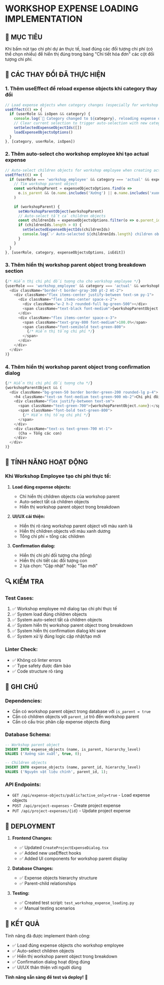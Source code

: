 # WORKSHOP EXPENSE LOADING IMPLEMENTATION

## 🎯 MỤC TIÊU
Khi bấm nút tạo chi phí dự án thực tế, load đúng các đối tượng chi phí (có thể chọn nhiều) để hiển thị đúng trong bảng "Chi tiết hóa đơn" các cột đối tượng chi phí.

## 🔧 CÁC THAY ĐỔI ĐÃ THỰC HIỆN

### 1. **Thêm useEffect để reload expense objects khi category thay đổi**
```typescript
// Load expense objects when category changes (especially for workshop employee)
useEffect(() => {
  if (userRole && isOpen && category) {
    console.log(`🔄 Category changed to ${category}, reloading expense objects for ${userRole}`)
    // Clear current selection to trigger auto-selection with new category
    setSelectedExpenseObjectIds([])
    loadExpenseObjectsOptions()
  }
}, [category, userRole, isOpen])
```

### 2. **Thêm auto-select cho workshop employee khi tạo actual expense**
```typescript
// Auto-select children objects for workshop employee when creating actual expense
useEffect(() => {
  if (userRole === 'workshop_employee' && category === 'actual' && expenseObjectsOptions.length > 0 && !isEdit) {
    // Tìm workshop parent object
    const workshopParent = expenseObjectsOptions.find(o => 
      o.is_parent && (o.name.includes('Xưởng') || o.name.includes('xuong') || o.name.includes('sản xuất'))
    )
    
    if (workshopParent) {
      setWorkshopParentObject(workshopParent)
      // Auto-select tất cả children objects
      const childrenIds = expenseObjectsOptions.filter(o => o.parent_id === workshopParent.id).map(o => o.id)
      if (childrenIds.length > 0) {
        setSelectedExpenseObjectIds(childrenIds)
        console.log(`✅ Auto-selected ${childrenIds.length} children objects for workshop employee:`, childrenIds)
      }
    }
  }
}, [userRole, category, expenseObjectsOptions, isEdit])
```

### 3. **Thêm hiển thị workshop parent object trong breakdown section**
```typescript
{/* Hiển thị chi phí đối tượng cha cho workshop employee */}
{userRole === 'workshop_employee' && category === 'actual' && workshopParentObject && (
  <div className="border-t border-gray-300 pt-2 mt-2">
    <div className="flex items-center justify-between text-sm py-1">
      <div className="flex items-center space-x-2">
        <div className="w-2 h-2 rounded-full bg-green-500"></div>
        <span className="text-black font-medium">{workshopParentObject.name} (Tổng)</span>
      </div>
      <div className="flex items-center space-x-3">
        <span className="text-gray-800 font-medium">100.0%</span>
        <span className="font-semibold text-green-800">
          {/* Hiển thị tổng chi phí */}
        </span>
      </div>
    </div>
  </div>
)}
```

### 4. **Thêm hiển thị workshop parent object trong confirmation dialog**
```typescript
{/* Hiển thị chi phí đối tượng cha */}
{workshopParentObject && (
  <div className="bg-green-50 border border-green-200 rounded-lg p-4">
    <h4 className="text-sm font-medium text-green-900 mb-2">Chi phí đối tượng cha:</h4>
    <div className="flex justify-between text-sm">
      <span className="text-green-700">{workshopParentObject.name}:</span>
      <span className="font-bold text-green-800">
        {/* Hiển thị tổng chi phí */}
      </span>
    </div>
    <div className="text-xs text-green-700 mt-1">
      (Cha = Tổng các con)
    </div>
  </div>
)}
```

## 🎯 TÍNH NĂNG HOẠT ĐỘNG

### **Khi Workshop Employee tạo chi phí thực tế:**

1. **Load đúng expense objects:**
   - Chỉ hiển thị children objects của workshop parent
   - Auto-select tất cả children objects
   - Hiển thị workshop parent object trong breakdown

2. **UI/UX cải thiện:**
   - Hiển thị rõ ràng workshop parent object với màu xanh lá
   - Hiển thị children objects với màu xanh dương
   - Tổng chi phí = tổng các children

3. **Confirmation dialog:**
   - Hiển thị chi phí đối tượng cha (tổng)
   - Hiển thị chi tiết các đối tượng con
   - 2 lựa chọn: "Cập nhật" hoặc "Tạo mới"

## 🔍 KIỂM TRA

### **Test Cases:**
1. ✅ Workshop employee mở dialog tạo chi phí thực tế
2. ✅ System load đúng children objects
3. ✅ System auto-select tất cả children objects
4. ✅ System hiển thị workshop parent object trong breakdown
5. ✅ System hiển thị confirmation dialog khi save
6. ✅ System xử lý đúng logic cập nhật/tạo mới

### **Linter Check:**
- ✅ Không có linter errors
- ✅ Type safety được đảm bảo
- ✅ Code structure rõ ràng

## 📝 GHI CHÚ

### **Dependencies:**
- Cần có workshop parent object trong database với `is_parent = true`
- Cần có children objects với `parent_id` trỏ đến workshop parent
- Cần có cấu trúc phân cấp expense objects đúng

### **Database Schema:**
```sql
-- Workshop parent object
INSERT INTO expense_objects (name, is_parent, hierarchy_level) 
VALUES ('Xưởng sản xuất', true, 0);

-- Children objects
INSERT INTO expense_objects (name, parent_id, hierarchy_level) 
VALUES ('Nguyên vật liệu chính', parent_id, 1);
```

### **API Endpoints:**
- `GET /api/expense-objects/public?active_only=true` - Load expense objects
- `POST /api/project-expenses` - Create project expense
- `PUT /api/project-expenses/{id}` - Update project expense

## 🚀 DEPLOYMENT

1. **Frontend Changes:**
   - ✅ Updated `CreateProjectExpenseDialog.tsx`
   - ✅ Added new useEffect hooks
   - ✅ Added UI components for workshop parent display

2. **Database Changes:**
   - ✅ Expense objects hierarchy structure
   - ✅ Parent-child relationships

3. **Testing:**
   - ✅ Created test script: `test_workshop_expense_loading.py`
   - ✅ Manual testing scenarios

## 🎉 KẾT QUẢ

Tính năng đã được implement thành công:
- ✅ Load đúng expense objects cho workshop employee
- ✅ Auto-select children objects
- ✅ Hiển thị workshop parent object trong breakdown
- ✅ Confirmation dialog hoạt động đúng
- ✅ UI/UX thân thiện với người dùng

**Tính năng sẵn sàng để test và deploy!** 🚀
